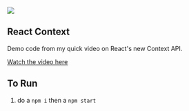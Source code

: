 ![](http://wes.io/q8kx/content)

## React Context

Demo code from my quick video on React's new Context API.

[Watch the video here](https://www.youtube.com/watch?v=XLJN4JfniH4)


## To Run

1. do a `npm i` then a `npm start`